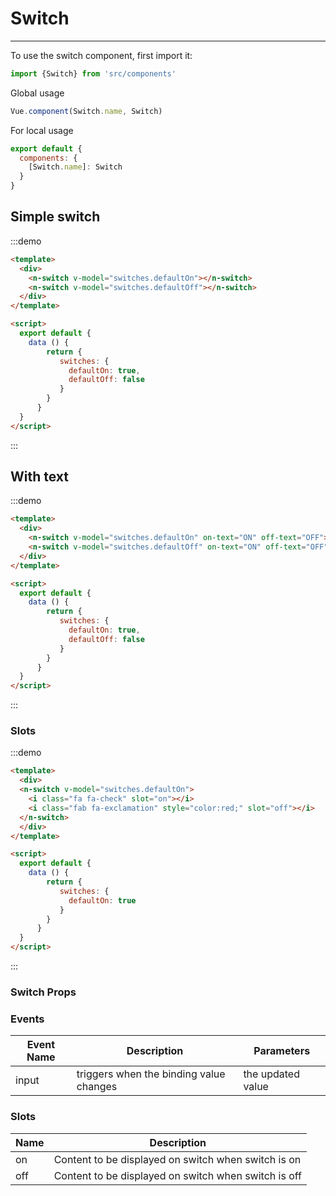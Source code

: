 # Switch

<hr>
To use the switch component, first import it:

```js
import {Switch} from 'src/components'
```

Global usage

```js
Vue.component(Switch.name, Switch)
```

For local usage

```js
export default {
  components: {
    [Switch.name]: Switch
  }
}
```

## Simple switch

:::demo
```html
<template>
  <div>
    <n-switch v-model="switches.defaultOn"></n-switch>
    <n-switch v-model="switches.defaultOff"></n-switch>
  </div>
</template>

<script>
  export default {
    data () {
        return {
           switches: {
             defaultOn: true,
             defaultOff: false
           }
        }
      }
  }
</script>
```
:::

## With text

:::demo
```html
<template>
  <div>
    <n-switch v-model="switches.defaultOn" on-text="ON" off-text="OFF"></n-switch>
    <n-switch v-model="switches.defaultOff" on-text="ON" off-text="OFF"></n-switch>
  </div>
</template>

<script>
  export default {
    data () {
        return {
           switches: {
             defaultOn: true,
             defaultOff: false
           }
        }
      }
  }
</script>
```
:::

### Slots

:::demo
```html
<template>
  <div>
  <n-switch v-model="switches.defaultOn">
    <i class="fa fa-check" slot="on"></i>
    <i class="fab fa-exclamation" style="color:red;" slot="off"></i>
  </n-switch>
  </div>
</template>

<script>
  export default {
    data () {
        return {
           switches: {
             defaultOn: true
           }
        }
      }
  }
</script>
```
:::


### Switch Props
<props-table component-name="n-switch"/>

### Events
| Event Name | Description | Parameters |
|---------- |-------- |---------- |
| input  | triggers when the binding value changes | the updated value |

### Slots
| Name | Description |
|---------- |-------- |
|  on  | Content to be displayed on switch when switch is on |
|  off  | Content to be displayed on switch when switch is off |

<script>
  module.exports = {
     data () {
      return {
        switches: {
           defaultOn: true,
           defaultOff: false
         }
      }
    }
  }
</script>
